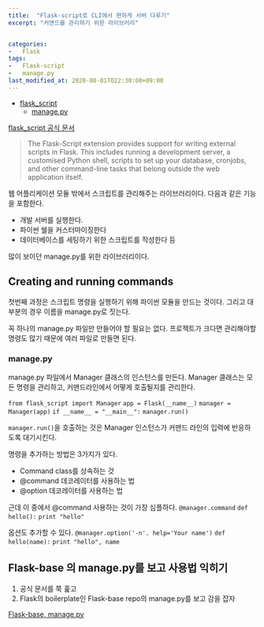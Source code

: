 ```yaml
---
title:  "Flask-script로 CLI에서 편하게 서버 다루기"
excerpt: "커맨드를 관리하기 위한 라이브러리"


categories:
-   Flask
tags:
-   Flask-script
-   manage.py
last_modified_at: 2020-08-01TO22:30:00+09:00
---
```


- [flask_script](#flask_script)
  - [manage.py](#managepy)

[flask_script 공식 문서](https://flask-script.readthedocs.io/en/latest/)
> The Flask-Script extension provides support for writing external scripts in Flask. This includes running a development server, a customised Python shell, scripts to set up your database, cronjobs, and other command-line tasks that belong outside the web application itself.

웹 어플리케이션 모듈 밖에서 스크립트를 관리해주는 라이브러리이다. 다음과 같은 기능을 포함한다.

- 개발 서버를 실행한다.
- 파이썬 쉘을 커스터마이징한다
- 데이터베이스를 세팅하기 위한 스크립트를 작성한다 등

많이 보이던 manage.py를 위한 라이브러리이다.

## Creating and running commands

첫번째 과정은 스크립트 명령을 실행하기 위해 파이썬 모듈을 만드는 것이다. 그리고 대부분의 경우 이름을 manage.py로 짓는다.

꼭 하나의 manage.py 파일만 만들어야 할 필요는 없다. 프로젝트가 크다면 관리해야할 명령도 많기 때문에 여러 파일로 만들면 된다.

### manage.py

manage.py 파일에서 Manager 클래스의 인스턴스를 만든다. Manager 클래스는 모든 명령을 관리하고, 커맨드라인에서 어떻게 호출될지를 관리한다.

`from flask_script import Manager`
`app = Flask(__name__)`
`manager = Manager(app)`
`if __name__ = "__main__":`
    `manager.run()`

`manager.run()`을 호출하는 것은 Manager 인스턴스가 커맨드 라인의 입력에 반응하도록 대기시킨다.

명령을 추가하는 방법은 3가지가 있다.

- Command class를 상속하는 것
- @command 데코레이터를 사용하는 법
- @option 데코레이터를 사용하는 법

근데 이 중에서 @command 사용하는 것이 가장 심플하다.
`@manager.command`
`def hello():`
    `print "hello"`

옵션도 추가할 수 있다.
`@manager.option('-n'. help='Your name')`
`def hello(name):`
    `print "hello", name`

## Flask-base 의 manage.py를 보고 사용법 익히기

1. 공식 문서를 쭉 훑고
2. Flask의 boilerplate인 Flask-base repo의 manage.py를 보고 감을 잡자

[Flask-base, manage.py](https://github.com/hack4impact/flask-base/blob/master/manage.py)

